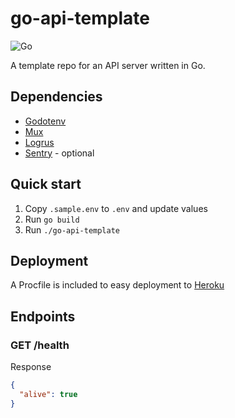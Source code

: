 # go-api-template

![Go](https://github.com/theantichris/go-api-template/workflows/Go/badge.svg)

A template repo for an API server written in Go.

## Dependencies

* [Godotenv](https://github.com/joho/godotenv)
* [Mux](https://github.com/gorilla/mux)
* [Logrus](https://github.com/sirupsen/logrus)
* [Sentry](https://github.com/getsentry/sentry-go) - optional

## Quick start

1. Copy `.sample.env` to `.env` and update values
1. Run `go build`
1. Run `./go-api-template`

## Deployment

A Procfile is included to easy deployment to [Heroku](https://www.heroku.com/)

## Endpoints

### GET /health

Response

```json
{
  "alive": true
}
```
